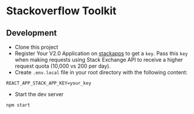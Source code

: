 # Stackoverflow Toolkit

## Development

* Clone this project
* Register Your V2.0 Application on [stackapps](https://stackapps.com/apps/oauth/register)
to get a `key`. Pass this `key` when making requests using Stack Exchange API 
to receive a higher request quota (10,000 vs 200 per day).
* Create `.env.local` file in your root directory with the following content:

```
REACT_APP_STACK_APP_KEY=your_key
```

* Start the dev server

```
npm start
```

<!-- * Setup stackapps to use OAuth2: See [this answer](https://stackapps.com/a/6638/72145) -->
